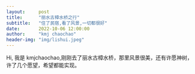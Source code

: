 ```yaml
---
layout:     post
title:      "丽水古樟水桥之行"
subtitle:   "住了民宿,看了风景,一切都很好"
date:       2022-10-06 12:00:00
author:     "kmj chaochao"
header-img: "img/lishui.jpeg"
---
```


Hi, 我是 kmjchaochao,刚刚去了丽水古樟水桥，那里风景很美，还有许愿神树，许了几个愿望，希望都能实现。
